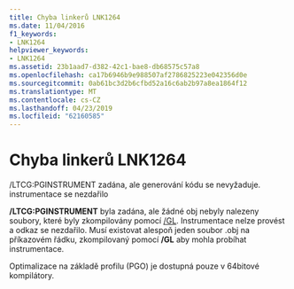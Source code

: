 ```yaml
---
title: Chyba linkerů LNK1264
ms.date: 11/04/2016
f1_keywords:
- LNK1264
helpviewer_keywords:
- LNK1264
ms.assetid: 23b1aad7-d382-42c1-bae8-db68575c57a8
ms.openlocfilehash: ca17b6946b9e988507af2786825223e042356d0e
ms.sourcegitcommit: 0ab61bc3d2b6cfbd52a16c6ab2b97a8ea1864f12
ms.translationtype: MT
ms.contentlocale: cs-CZ
ms.lasthandoff: 04/23/2019
ms.locfileid: "62160585"
---
```

# <a name="linker-tools-error-lnk1264"></a>Chyba linkerů LNK1264

/LTCG:PGINSTRUMENT zadána, ale generování kódu se nevyžaduje. instrumentace se nezdařilo

**/LTCG:PGINSTRUMENT** byla zadána, ale žádné obj nebyly nalezeny soubory, které byly zkompilovány pomocí [/GL](../../build/reference/gl-whole-program-optimization.md). Instrumentace nelze provést a odkaz se nezdařilo. Musí existovat alespoň jeden soubor .obj na příkazovém řádku, zkompilovaný pomocí **/GL** aby mohla probíhat instrumentace.

Optimalizace na základě profilu (PGO) je dostupná pouze v 64bitové kompilátory.